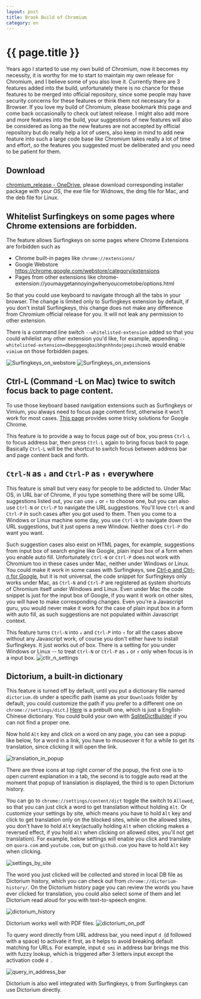 ```yaml
---
layout: post
title: Brook Build of Chromium
category: en
---
```


{{ page.title }}
================
Years ago I started to use my own build of Chromium, now it becomes my necessity, it is worthy for me to start to maintain my own release for Chromium, and I believe some of you also love it. Currently there are 3 features added into the build, unfortunately there is no chance for these features to be merged into official repository, since some people may have security concerns for these features or think them not necessary for a Browser. If you love my build of Chromium, please bookmark this page and come back occasionally to check out latest release. I might also add more and more features into the build, your suggestions of new features will also be considered as long as the new features are not accepted by official repository but do really help a lot of users, also keep in mind to add new feature into such a large code base like Chromium takes really a lot of time and effort, so the features you suggested must be deliberated and you need to be patient for them.

## Download
[chromium_release - OneDrive](https://1drv.ms/u/s!AtpOdm9tOTsajTM-iSDL6dhnb46o?e=zkVgua), please download corresponding installer package with your OS, the exe file for Widnows, the dmg file for Mac, and the deb file for Linux.

## Whitelist Surfingkeys on some pages where Chrome extensions are forbidden.

The feature allows Surfingkeys on some pages where Chrome Extensions are forbidden such as

* Chrome built-in pages like `chrome://extensions/`
* Google Webstore https://chrome.google.com/webstore/category/extensions
* Pages from other extensions like chrome-extension://youmaygetannoyingwhenyoucometobe/options.html

So that you could use keyboard to navigate through all the tabs in your browser. The change is limited only to Surfingkeys extension by default, if you don't install Surfingkeys, this change does not make any difference from Chromium official release for you. It will not leak any permission to other extension.

There is a command line switch `--whitelisted-extension` added so that you could whilelist any other extension you'd like, for example, appending `--whitelisted-extension=dbepggeogbaibhgnhhndojpepiihcmeb` would enable `vimium` on those forbidden pages.

![Surfingkeys_on_webstore](https://user-images.githubusercontent.com/288207/31577261-c7ca6e1c-b0d0-11e7-9da1-c4c0732214de.png)
![Surfingkeys_on_extensions](https://user-images.githubusercontent.com/288207/31435705-282aaf70-ae46-11e7-8487-1792bdd5fd2c.png)

## Ctrl-L (Command -L on Mac) twice to switch focus back to page content.

To use those keyboard based navigation extensions such as Surfingkeys or Vimium, you always need to focus page content first, otherwise it won't work for most cases. [This page](https://brookhong.github.io/2018/11/18/bring-focus-back-to-page-content-from-address-bar.html) provides some tricky solutions for Google Chrome.

This feature is to provide a way to focus page out of box, you press `Ctrl-L` to focus address bar, then press `Ctrl-L` again to bring focus back to page. Basically `Ctrl-L` will be the shortcut to switch focus between address bar and page content back and forth.

## `Ctrl-N` as `↓` and `Ctrl-P` as `↑` everywhere

This feature is small but very easy for people to be addicted to. Under Mac OS, in URL bar of Chrome, if you type something there will be some URL suggestions listed out, you can use `↓` or `↑` to choose one, but you can also use `Ctrl-N` or `Ctrl-P` to navigate the URL suggestions. You'll love `Ctrl-N` and `Ctrl-P` in such cases after you got used to them. Then you come to a Windows or Linux machine some day, you use `Ctrl-N` to navigate down the URL suggestions, but it just opens a new Window. Neither does `Ctrl-P` do want you want.

Such suggestion cases also exist on HTML pages, for example, suggestions from input box of search engine like Google, plain input box of a form when you enable auto fill. Unfortunately `Ctrl-N` or `Ctrl-P` does not work with Chromium too in these cases under Mac, neither under Windows or Linux. You could make it work in some cases with Surfingkeys, see [Ctrl-p and Ctrl-n for Google](https://brookhong.github.io/2019/04/15/ctrl-p-and-ctrl-n-for-google.html), but it is not universal, the code snippet for Surfingkeys only works under Mac, as `Ctrl-N` and `Ctrl-P` are registered as system shortcuts of Chromium itself under Windows and Linux. Even under Mac the code snippet is just for the input box of Google, if you want it work on other sites, you will have to make corresponding changes. Even you're a Javascript guru, you would never make it work for the case of plain input box in a form with auto fill, as such suggestions are not populated within Javascript context.

This feature turns `Ctrl-N` into `↓` and `Ctrl-P` into `↑` for all the cases above without any Javascript work, of course you don't either have to install Surfingkeys. It just works out of box. There is a setting for you under Windows or Linux -- to treat `Ctrl-N` or `Ctrl-P` as `↓` or `↑` only when focus is in a input box.
![ctlr_n_settings](https://user-images.githubusercontent.com/288207/114701122-f6e5c880-9d54-11eb-8b87-9c47d5754703.png)

## Dictorium, a built-in dictionary

This feature is turned off by default, until you put a dictionary file named `dictorium.db` under a specific path (same as your `Downloads` folder by default, you could customize the path if you prefer to a different one on `chrome://settings/dict`.) [Here](https://1drv.ms/u/s!AtpOdm9tOTsajTM-iSDL6dhnb46o?e=zkVgua) is a prebuilt one, which is just a English-Chinese dictionary. You could build your own with [SqliteDictBuilder](https://github.com/brookhong/SqliteDictBuilder) if you can not find a proper one.

Now hold `Alt` key and click on a word on any page, you can see a popup like below, for a word in a link, you have to mouseover it for a while to get its translation, since clicking it will open the link.

![translation_in_popup](https://user-images.githubusercontent.com/288207/112706205-a4e01e80-8edd-11eb-90e0-9bd79b750308.png)

There are three icons at top right corner of the popup, the first one is to open current explanation in a tab, the second is to toggle auto read at the moment that popup of translation is displayed, the third is to open Dictorium history.

You can go to `chrome://settings/content/dict` toggle the switch to `Allowed`, so that you can just click a word to get translation without holding `Alt`. Or customize your settings by site, which means you have to hold `Alt` key and click to get translation only on the blocked sites, while on the allowed sites, you don't have to hold `Alt` key(actually holding `Alt` when clicking makes a reversed effect, if you hold `Alt` when clicking on allowed sites, you'll not get translation). For example, below settings will enable you click and translate on `quora.com` and `youtube.com`, but on `github.com` you have to hold `Alt` key when clicking.

![settings_by_site](https://user-images.githubusercontent.com/288207/112719445-04691900-8f34-11eb-887f-984967ff14be.png)

The word you just clicked will be collected and stored in local DB file as Dictorium history, which you can check out from `chrome://dictorium-history/`. On the Dictorium history page you can review the words you have ever clicked for translation, you could also select some of them and let Dictorium read aloud for you with text-to-speech engine.

![dictorium_history](https://user-images.githubusercontent.com/288207/112720946-53b34780-8f3c-11eb-8148-2b03ddd31785.png)

Dictorium works well with PDF files.
![dictorium_on_pdf](https://user-images.githubusercontent.com/288207/113555557-b20fb280-962d-11eb-8dab-dd0a72ce1a4e.png)

To query word directly from URL address bar, you need input `d `(d followed with a space) to activate it first, as it helps to avoid breaking default matching for URLs. For example, input `d smi` in address bar brings me this with fuzzy lookup, which is triggered after 3 letters input except the activation code `d `.

![query_in_address_bar](https://user-images.githubusercontent.com/288207/85426910-acb90e00-b5ad-11ea-943e-970240c0eead.png)

Dictorium is also well integrated with Surfingkeys, `Q` from Surfingkeys can use Dictorium directly.
